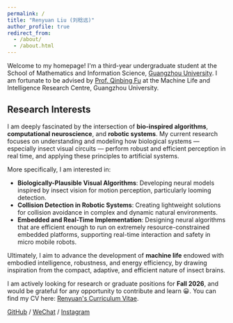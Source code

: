 ```yaml
---
permalink: /
title: "Renyuan Liu (刘稔远)"
author_profile: true
redirect_from: 
  - /about/
  - /about.html
---
```


Welcome to my homepage! I'm a third-year undergraduate student at the School of Mathematics and Information Science, [Guangzhou University](https://www.gzhu.edu.cn/xxgk/xxjj.htm). I am fortunate to be advised by [Prof. Qinbing Fu](https://scholar.google.com/citations?hl=zh-CN&user=YIte1M8AAAAJ) at the Machine Life and Intelligence Research Centre, Guangzhou University.

## Research Interests

I am deeply fascinated by the intersection of **bio-inspired algorithms**, **computational neuroscience**, and **robotic systems**. My current research focuses on understanding and modeling how biological systems — especially insect visual circuits — perform robust and efficient perception in real time, and applying these principles to artificial systems.

More specifically, I am interested in:
- **Biologically-Plausible Visual Algorithms**: Developing neural models inspired by insect vision for motion perception, particularly looming detection.
- **Collision Detection in Robotic Systems**: Creating lightweight solutions for collision avoidance in complex and dynamic natural environments.
- **Embedded and Real-Time Implementation**: Designing neural algorithms that are efficient enough to run on extremely resource-constrained embedded platforms, supporting real-time interaction and safety in micro mobile robots.

Ultimately, I aim to advance the development of **machine life** endowed with embodied intelligence, robustness, and energy efficiency, by drawing inspiration from the compact, adaptive, and efficient nature of insect brains.


I am actively looking for research or graduate positions for **Fall 2026**, and would be grateful for any opportunity to contribute and learn 😀. You can find my CV here: [Renyuan's Curriculum Vitae](../assets/CV_RenyuanLiu.pdf).

[GitHub](https://github.com/Ryannnice) / [WeChat](../images/WeChat.png) / [Instagram](https://www.instagram.com/ren_yvan/)
